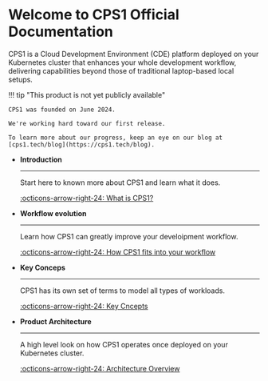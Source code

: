 # Welcome to CPS1 Official Documentation

CPS1 is a Cloud Development Environment (CDE) platform deployed on your Kubernetes cluster that enhances your whole development workflow, delivering capabilities beyond those of traditional laptop-based local setups.

!!! tip "This product is not yet publicly available"

    CPS1 was founded on June 2024.

    We're working hard toward our first release.

    To learn more about our progress, keep an eye on our blog at [cps1.tech/blog](https://cps1.tech/blog).

<div class="grid cards" markdown>

-   __Introduction__

    ---

    Start here to known more about CPS1 and learn what it does.

    [:octicons-arrow-right-24: What is CPS1?](what-is-cps1.md)

-   __Workflow evolution__

    ---

    Learn how CPS1 can greatly improve your develoipment workflow.

    [:octicons-arrow-right-24: How CPS1 fits into your workflow](how-cps1-fits-workflow.md)

-   __Key Conceps__

    ---

    CPS1 has its own set of terms to model all types of workloads.

    [:octicons-arrow-right-24: Key Cncepts](key-concepts.md)

-   __Product Architecture__

    ---

    A high level look on how CPS1 operates once deployed on your Kubernetes cluster.

    [:octicons-arrow-right-24: Architecture Overview](architecture-overview.md)

</div>

